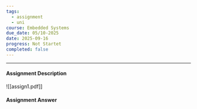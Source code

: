 ```yaml
---
tags:
  - assignment
  - uni
course: Embedded Systems
due_date: 05/10-2025
date: 2025-09-16
progress: Not Startet
completed: false
---
```

--- 
#### Assignment Description
![[assign1.pdf]]

#### Assignment Answer